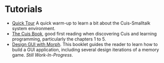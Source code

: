 # Tutorials

* [Quick Tour](/100-Quick-Tour) A quick warm-up to learn a bit about the
  Cuis-Smalltalk system environment.
* [The Cuis Book](https://drcuis.github.io/TheCuisBook), good first
  reading when discovering Cuis and learning programming, particularly
  the chapters 1 to 5.
* [Design GUI with Morph](https://drcuis.github.io/DesignGUI). This
  booklet guides the reader to learn how to build a GUI application,
  including several design iterations of a memory game. *Still
  Work-In-Progress*.
